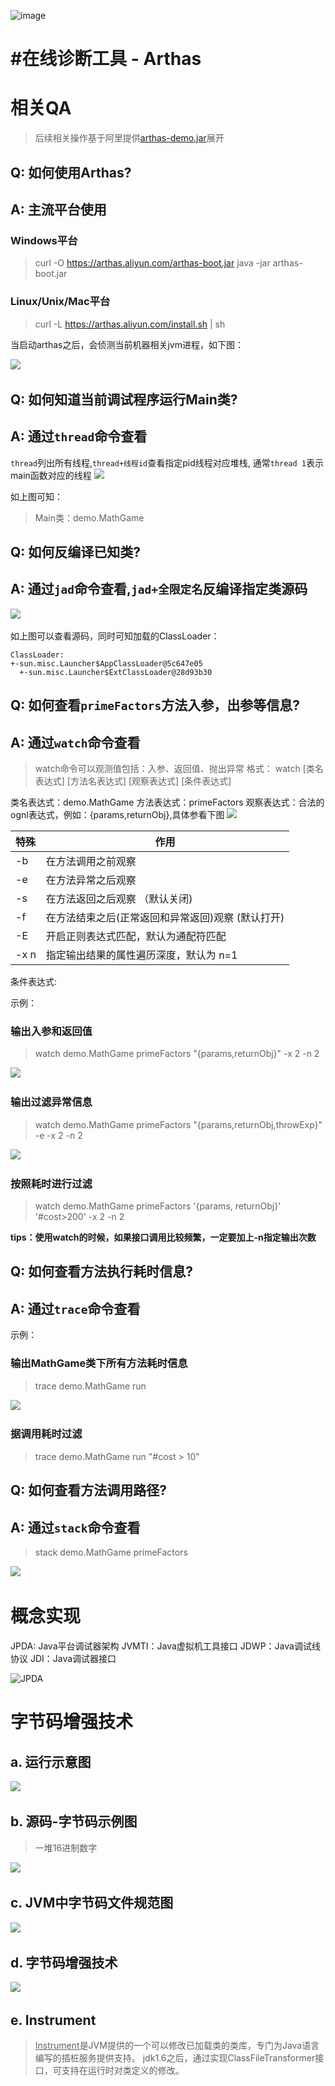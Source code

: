 ![image](assets/image-20230930232426-vlto9cb.png)

# #在线诊断工具 - Arthas

# 相关QA

> 后续相关操作基于阿里提供[arthas-demo.jar](https://arthas.aliyun.com/arthas-demo.jar)展开

## Q: 如何使用Arthas?

## A: 主流平台使用

### Windows平台

> curl -O https://arthas.aliyun.com/arthas-boot.jar java -jar arthas-boot.jar

### Linux/Unix/Mac平台

> curl -L https://arthas.aliyun.com/install.sh | sh

当启动arthas之后，会侦测当前机器相关jvm进程，如下图：

​![](assets/net-img-2020108_arthas_startup-20230930232701-859ptre.jpg)​

## Q: 如何知道当前调试程序运行Main类?

## A: 通过`thread`​​​命令查看

​`thread`​​列出所有线程,`thread+线程id`​​查看指定pid线程对应堆栈, 通常`thread 1`​​表示main函数对应的线程 ![](assets/net-img-2020108_arthas_main-20230930232714-f98wl9r.jpg) 

如上图可知：

> Main类：demo.MathGame

## Q: 如何反编译已知类?

## A: 通过`jad`​​​命令查看,`jad+全限定名`​​​反编译指定类源码

​![](assets/net-img-2020108_arthas_jad-20230930232754-o0tmga4.jpg) 

如上图可以查看源码，同时可知加载的ClassLoader：

```
ClassLoader:                                                                                                                 
+-sun.misc.Launcher$AppClassLoader@5c647e05                                                                                  
  +-sun.misc.Launcher$ExtClassLoader@28d93b30  
```

## Q: 如何查看`primeFactors`​​​方法入参，出参等信息?

## A: 通过`watch`​​​命令查看

> watch命令可以观测值包括：入参、返回值、抛出异常 格式： watch [类名表达式] [方法名表达式] [观察表达式] [条件表达式]

类名表达式：demo.MathGame 方法表达式：primeFactors 观察表达式：合法的ognl表达式，例如：{params,returnObj},具体参看下图 ![](assets/net-img-2020108_arthas_watch_var-20230930232758-g9txg0p.jpg)​

|特殊|作用|
| :-----| ---------------------------------------------------|
|-b|在方法调用之前观察|
|-e|在方法异常之后观察|
|-s|在方法返回之后观察 （默认关闭)|
|-f|在方法结束之后(正常返回和异常返回)观察 (默认打开)|
|-E|开启正则表达式匹配，默认为通配符匹配|
|-x n|指定输出结果的属性遍历深度，默认为 n=1|

条件表达式:

示例：

### 输出入参和返回值

> watch demo.MathGame primeFactors "{params,returnObj}" -x 2 -n 2

​![](assets/net-img-2020108_arthas_watch_demo-20230930232800-9exj7nl.jpg)​

### 输出过滤异常信息

> watch demo.MathGame primeFactors "{params,returnObj,throwExp}" -e -x 2 -n 2

​![](assets/net-img-2020108_arthas_watch_demo2-20230930232805-5wdzhjp.jpg)​

### 按照耗时进行过滤

> watch demo.MathGame primeFactors '{params, returnObj}' '#cost>200' -x 2 -n 2

**tips：使用watch的时候，如果接口调用比较频繁，一定要加上-n指定输出次数**

## Q: 如何查看方法执行耗时信息?

## A: 通过`trace`​​​命令查看

示例：

### 输出MathGame类下所有方法耗时信息

> trace demo.MathGame run

​![](assets/net-img-2020108_arthas_trace-20230930232810-ypuw6co.jpg)​

### 据调用耗时过滤

> trace demo.MathGame run "#cost > 10"

## Q: 如何查看方法调用路径?

## A: 通过`stack`​​​命令查看

> stack demo.MathGame primeFactors

​![](assets/net-img-2020108_arthas_stack-20230930232813-cx9814o.jpg)​

# 概念实现

JPDA: Java平台调试器架构 JVMTI：Java虚拟机工具接口 JDWP：Java调试线协议 JDI：Java调试器接口

​![JPDA](assets/net-img-jdwp-20230930232825-drmlqs3.jpg)​

# 字节码增强技术

## a. 运行示意图

​![](assets/net-img-110b593ecf53866e0dec8df3618b0443257977-20230930232826-697b0v4.png)​

## b. 源码-字节码示例图

> 一堆16进制数字

​![](assets/net-img-de80a67bdb1c0a47d6adb3a0420a826d1235757-20230930232826-o2bt25b.png)​

## c. JVM中字节码文件规范图

​![](assets/net-img-393097261d80d730f434561157e219c657820-20230930232826-u7xi7ef.png)​

## d. 字节码增强技术

​![](assets/net-img-12e1964581f38f04488dfc6d2f84f003110966-20230930232826-aixdzn9.png)​

## e. Instrument

> <u>Instrument</u>是JVM提供的一个可以修改已加载类的类库，专门为Java语言编写的插桩服务提供支持。 jdk1.6之后，通过实现ClassFileTransformer接口，可支持在运行时对类定义的修改。

‍
